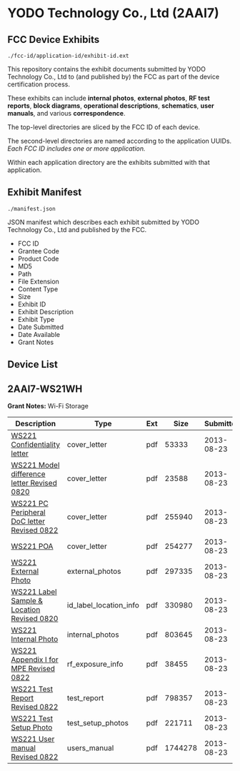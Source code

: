 # YODO Technology Co., Ltd (2AAI7)
## FCC Device Exhibits

```
./fcc-id/application-id/exhibit-id.ext
```

This repository contains the exhibit documents submitted by YODO Technology Co., Ltd to (and published by) the FCC as part of the device certification process.

These exhibits can include **internal photos**, **external photos**, **RF test reports**, **block diagrams**, **operational descriptions**, **schematics**, **user manuals**, and various **correspondence**.

The top-level directories are sliced by the FCC ID of each device.

The second-level directories are named according to the application UUIDs. *Each FCC ID includes one or more application.*

Within each application directory are the exhibits submitted with that application. 

## Exhibit Manifest

```
./manifest.json
```

JSON manifest which describes each exhibit submitted by YODO Technology Co., Ltd and published by the FCC.

- FCC ID
- Grantee Code
- Product Code
- MD5
- Path
- File Extension
- Content Type
- Size
- Exhibit ID
- Exhibit Description
- Exhibit Type
- Date Submitted
- Date Available
- Grant Notes

## Device List
## 2AAI7-WS21WH
**Grant Notes:** Wi-Fi Storage

| Description | Type | Ext | Size | Submitted | Available |
| ----------- | ---- | --- | ---- | --------- | --------- |
| [WS221 Confidentiality letter](2AAI7-WS21WH/e6b4b87efaed086daa534c0a90ba3736/2052025.pdf) | cover_letter | pdf | 53333 | 2013-08-23 | 2013-08-23 |
| [WS221 Model difference letter Revised 0820](2AAI7-WS21WH/e6b4b87efaed086daa534c0a90ba3736/2052026.pdf) | cover_letter | pdf | 23588 | 2013-08-23 | 2013-08-23 |
| [WS221 PC Peripheral DoC letter Revised 0822](2AAI7-WS21WH/e6b4b87efaed086daa534c0a90ba3736/2052027.pdf) | cover_letter | pdf | 255940 | 2013-08-23 | 2013-08-23 |
| [WS221 POA](2AAI7-WS21WH/e6b4b87efaed086daa534c0a90ba3736/2052028.pdf) | cover_letter | pdf | 254277 | 2013-08-23 | 2013-08-23 |
| [WS221 External Photo](2AAI7-WS21WH/e6b4b87efaed086daa534c0a90ba3736/2052015.pdf) | external_photos | pdf | 297335 | 2013-08-23 | 2013-08-23 |
| [WS221 Label Sample & Location Revised 0820](2AAI7-WS21WH/e6b4b87efaed086daa534c0a90ba3736/2052014.pdf) | id_label_location_info | pdf | 330980 | 2013-08-23 | 2013-08-23 |
| [WS221 Internal Photo](2AAI7-WS21WH/e6b4b87efaed086daa534c0a90ba3736/2052021.pdf) | internal_photos | pdf | 803645 | 2013-08-23 | 2013-08-23 |
| [WS221 Appendix I for MPE Revised 0822](2AAI7-WS21WH/e6b4b87efaed086daa534c0a90ba3736/2052022.pdf) | rf_exposure_info | pdf | 38455 | 2013-08-23 | 2013-08-23 |
| [WS221 Test Report Revised 0822](2AAI7-WS21WH/e6b4b87efaed086daa534c0a90ba3736/2052018.pdf) | test_report | pdf | 798357 | 2013-08-23 | 2013-08-23 |
| [WS221 Test Setup Photo](2AAI7-WS21WH/e6b4b87efaed086daa534c0a90ba3736/2052019.pdf) | test_setup_photos | pdf | 221711 | 2013-08-23 | 2013-08-23 |
| [WS221 User manual Revised 0822](2AAI7-WS21WH/e6b4b87efaed086daa534c0a90ba3736/2052020.pdf) | users_manual | pdf | 1744278 | 2013-08-23 | 2013-08-23 |
